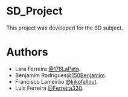 # SD_Project

This project was developed for the SD subject. 

# Authors

- Lara Ferreira [@178LaPata](https://github.com/178LaPata).
- Benjamim Rodrigues[@150Benjamim](https://github.com/150Benjamim).
- Francisco Lameirão [@kikofallout](https://github.com/kikofllout).
- Luís Ferreira [@Ferreira330](https://github.com/Ferreira330).
